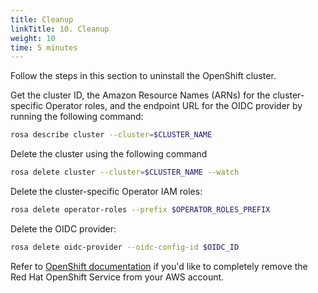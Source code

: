```yaml
---
title: Cleanup
linkTitle: 10. Cleanup
weight: 10
time: 5 minutes
---
```


Follow the steps in this section to uninstall the OpenShift cluster. 

Get the cluster ID, the Amazon Resource Names (ARNs) for the cluster-specific Operator roles, 
and the endpoint URL for the OIDC provider by running the following command:

``` bash
rosa describe cluster --cluster=$CLUSTER_NAME
```

Delete the cluster using the following command

``` bash
rosa delete cluster --cluster=$CLUSTER_NAME --watch
```

Delete the cluster-specific Operator IAM roles: 

``` bash
rosa delete operator-roles --prefix $OPERATOR_ROLES_PREFIX
```

Delete the OIDC provider: 

``` bash
rosa delete oidc-provider --oidc-config-id $OIDC_ID
```

Refer to [OpenShift documentation](https://docs.redhat.com/en/documentation/red_hat_openshift_service_on_aws/4/html/install_clusters/rosa-hcp-deleting-cluster) 
if you'd like to completely remove the Red Hat OpenShift Service from your AWS account. 

